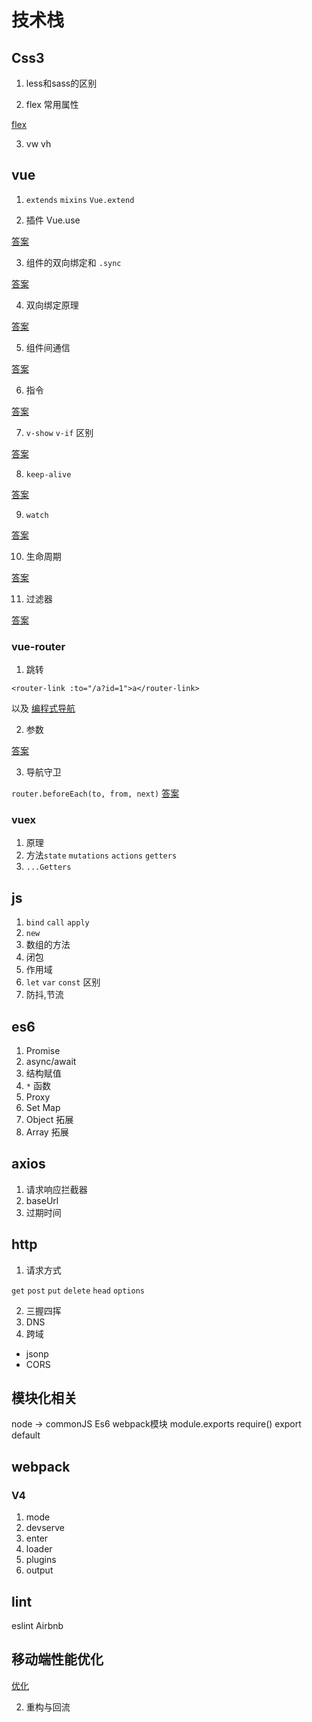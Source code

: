 # 技术栈


## Css3

1. less和sass的区别

2. flex 常用属性

[flex](/css/flex.html)

3. vw vh


## vue

1. `extends`  `mixins` `Vue.extend`


2. 插件 Vue.use

[答案](/vue/plugins.html)

3. 组件的双向绑定和 `.sync`

[答案](/vue/passVal.html)

4. 双向绑定原理

[答案](/vue/v-model.html)

5. 组件间通信

[答案](/vue/passVal.html)

6. 指令

[答案](/vue/directive.html)

7. `v-show` `v-if` 区别

[答案](/vue/base-2.html#效果指令)

8. `keep-alive`

[答案](/vue/keep-alive.html)

9. `watch`

[答案](/vue/watch.html)

10. 生命周期

[答案](/vue/lifeCycle.html#生命周期)

11. 过滤器

[答案](/vue/filter.html#自定义全局过滤器)

### vue-router
1. 跳转

```vue
<router-link :to="/a?id=1">a</router-link>
```
以及 [编程式导航](/vue/router.html#编程式导航)

2. 参数

[答案](/vue/router.html#路由的参数)

3. 导航守卫

`router.beforeEach(to, from, next)`
[答案](/vue/router.html#导航守卫)

### vuex

1. 原理
2. 方法`state`  `mutations` `actions` `getters`
3. `...Getters`

## js
1. `bind` `call` `apply`
2. `new`
2. 数组的方法
3. 闭包
4. 作用域
5. `let` `var` `const` 区别
6. 防抖,节流


## es6

1. Promise
2. async/await
3. 结构赋值
4. `*` 函数
5. Proxy
6. Set Map
7. Object 拓展
8. Array 拓展

## axios
1. 请求响应拦截器
2. baseUrl
3. 过期时间

## http
1. 请求方式 

`get` `post` `put` `delete` `head` `options`

2. 三握四挥
3. DNS
4. 跨域
 + jsonp
 + CORS

## 模块化相关
node -> commonJS
Es6
webpack模块
module.exports
require()
export default

## webpack


### V4

1. mode
2. devserve
3. enter
4. loader
5. plugins
6. output


## lint

eslint  Airbnb



## 移动端性能优化

[优化](https://juejin.im/post/5a45d8e2f265da431e1715b9)

2. 重构与回流
